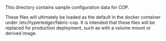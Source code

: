This directory contains sample configuration data for COP.

These files will ultimately be loaded as the default in the docker container under /etc/hyperledger/fabric-cop.  It is intended that these files will be replaced for production deployment, such as with a volume mount or derived image.
